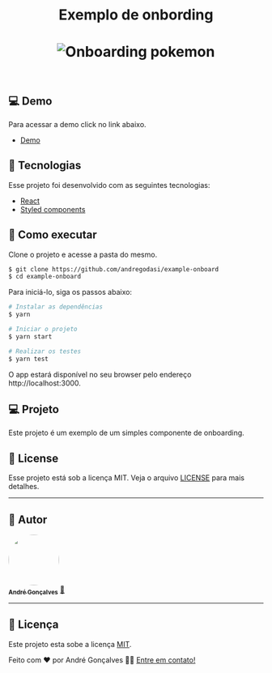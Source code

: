 
<h1 align="center">Exemplo de onbording</h1>

<h1 align="center">
    <img alt="Onboarding pokemon" src="https://user-images.githubusercontent.com/9595529/154104239-c35fa863-22c3-45d5-9dba-58ffef7e963d.gif" />
</h1>

<br>

## 💻 Demo

Para acessar a demo click no link abaixo.

- [Demo](https://andregodasi.github.io/example-onboard)
## 🧪 Tecnologias

Esse projeto foi desenvolvido com as seguintes tecnologias:

- [React](https://reactjs.org)
- [Styled components](https://styled-components.com/)

## 🚀 Como executar

Clone o projeto e acesse a pasta do mesmo.

```bash
$ git clone https://github.com/andregodasi/example-onboard
$ cd example-onboard
```

Para iniciá-lo, siga os passos abaixo:

```bash
# Instalar as dependências
$ yarn

# Iniciar o projeto
$ yarn start

# Realizar os testes
$ yarn test
```

O app estará disponível no seu browser pelo endereço http://localhost:3000.

## 💻 Projeto

Este projeto é um exemplo de um simples componente de onboarding.

## 📝 License

Esse projeto está sob a licença MIT. Veja o arquivo [LICENSE](LICENSE.md) para mais detalhes.

---

## 🦸 Autor

<a href="https://www.linkedin.com/in/andre-godasi/">
 <img style="border-radius: 50%;" src="https://media-exp1.licdn.com/dms/image/C4D03AQHljtbAqS6Csg/profile-displayphoto-shrink_200_200/0/1634365125855?e=1645056000&v=beta&t=2YEEja2gcDw_bqB_A-ygowz2aEMDYjj-jbAMHUGAcbg" width="100px;" alt=""/>
 <br />
 <sub><b>André Gonçalves</b></sub></a> <a href="https://www.linkedin.com/in/andre-godasi/" title="André Gonçalves">🚀</a>
 <br />

---

## 📝 Licença

Este projeto esta sobe a licença [MIT](./LICENSE).

Feito com ❤️ por André Gonçalves 👋🏽 [Entre em contato!](https://www.linkedin.com/in/andre-godasi/)

